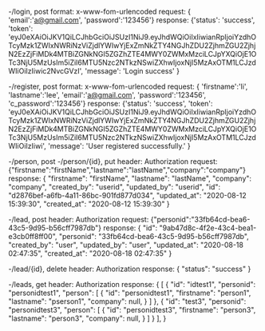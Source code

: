 -/login, post
    format: x-www-fom-urlencoded
    request: { 'email':'a@gmail.com', 'password':'123456'}
    response: {'status': 'success',
                'token': 'eyJ0eXAiOiJKV1QiLCJhbGciOiJSUzI1NiJ9.eyJhdWQiOiIxIiwianRpIjoiYzdhOTcyMzk1ZWIxNWRiNzViZjdlYWIwYjExZmNkZTY4NGJhZDU2ZjhmZGU2ZjhjN2EzZjFiMDk4MTBiZGNkNGI5ZGZhZTE4MWY0ZWMxMzciLCJpYXQiOjE1OTc3NjU5MzUsIm5iZiI6MTU5Nzc2NTkzNSwiZXhwIjoxNjI5MzAxOTM1LCJzdWIiOiIzIiwic2NvcGVzI',
                'message': 'Login success' }

-/register, post
    format: x-www-fom-urlencoded
    request: { 'firstname':'li', 'lastname':'lee', 'email':'a@gmail.com', 'password':'123456', 'c_password':'123456'}
    response: {'status': 'success',
                'token': 'eyJ0eXAiOiJKV1QiLCJhbGciOiJSUzI1NiJ9.eyJhdWQiOiIxIiwianRpIjoiYzdhOTcyMzk1ZWIxNWRiNzViZjdlYWIwYjExZmNkZTY4NGJhZDU2ZjhmZGU2ZjhjN2EzZjFiMDk4MTBiZGNkNGI5ZGZhZTE4MWY0ZWMxMzciLCJpYXQiOjE1OTc3NjU5MzUsIm5iZiI6MTU5Nzc2NTkzNSwiZXhwIjoxNjI5MzAxOTM1LCJzdWIiOiIzIiwi',
                'message': 'User registered successfully.' }

-/person, post
-/person/{id}, put
    header: Authorization
    request: {"firstname":"firstName","lastname":"lastName","company":"company"}
    response: {
                "firstname": "firstName",
                "lastname": "lastName",
                "company": "company",
                "created_by": "userid",
                "updated_by": "userid",
                "id": "d2876bef-a6fb-4a11-86bc-901fd877d034",
                "updated_at": "2020-08-12 15:39:30",
                "created_at": "2020-08-12 15:39:30"
            }

-/lead, post
    header: Authorization
    request: {"personid":"33fb64cd-bea6-43c5-9d95-b56cff7987db"}
    response: {
        "id": "9ab47d8c-4f2e-43c4-bea1-e3cb0ff8ff00",
        "personid": "33fb64cd-bea6-43c5-9d95-b56cff7987db",
        "created_by": "user",
        "updated_by": "user",
        "updated_at": "2020-08-18 02:47:35",
        "created_at": "2020-08-18 02:47:35"
    }

-/lead/{id}, delete
    header: Authorization
    response: {
        "status": "success"
    }

-/leads, get
    header: Authorization
    response: {
        [
        {
            "id": "idtest1",
            "personid": "personidtest1",
            "person": [
                {
                    "id": "personidtest1",
                    "firstname": "person1",
                    "lastname": "pserson1",
                    "company": null,
                }
            ]
        },
        {
            "id": "test3",
            "personid": "personidtest3",
            "person": [
                {
                    "id": "personidtest3",
                    "firstname": "person3",
                    "lastname": "person3",
                    "company": null,
                }
            ]
        }
        ],
    }



